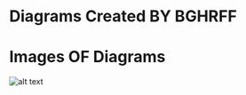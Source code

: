 # Diagrams Created BY BGHRFF
# Images OF Diagrams 
![alt text](https://imgyukle.com/f/2022/03/17/EKTsqj.jpg)
